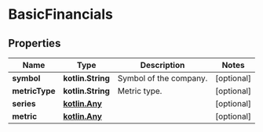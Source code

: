 
# BasicFinancials

## Properties
Name | Type | Description | Notes
------------ | ------------- | ------------- | -------------
**symbol** | **kotlin.String** | Symbol of the company. |  [optional]
**metricType** | **kotlin.String** | Metric type. |  [optional]
**series** | [**kotlin.Any**](.md) |  |  [optional]
**metric** | [**kotlin.Any**](.md) |  |  [optional]



